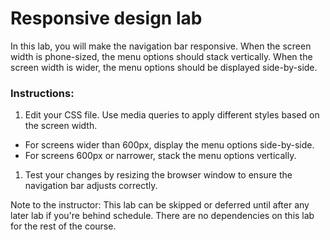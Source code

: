 # Responsive design lab

In this lab, you will make the navigation bar responsive. When the screen width is phone-sized, the menu options should stack vertically. When the screen width is wider, the menu options should be displayed side-by-side.

### Instructions:

1. Edit your CSS file. Use media queries to apply different styles based on the screen width.
  - For screens wider than 600px, display the menu options side-by-side.
  - For screens 600px or narrower, stack the menu options vertically.
1. Test your changes by resizing the browser window to ensure the navigation bar adjusts correctly.


Note to the instructor: This lab can be skipped or deferred until after any later lab if you're behind schedule. There are no dependencies on this lab for the rest of the course.